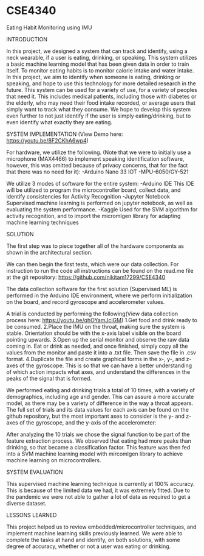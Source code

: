 # CSE4340

Eating Habit Monitoring using IMU

INTRODUCTION

In this project, we designed a system that can track and identify, using a neck wearable, if a user is eating, drinking, or speaking. This system utilizes a basic machine learning model that has been given data in order to train itself. 
To monitor eating habits is to monitor calorie intake and water intake. In this project, we aim to identify when someone is eating, drinking or speaking, and hope to use this technology for more detailed research in the future. 
This system can be used for a variety of use, for a variety of peoples that need it. This includes medical patients, including those with diabetes or the elderly, who may need their food intake recorded, or average users that simply want to track what they consume. We hope to develop this system even further to not just identify if the user is simply eating/drinking, but to even identify what exactly they are eating. 


SYSTEM IMPLEMENTATION (View Demo here: https://youtu.be/8F2CKhA6wp4)

For hardware, we utilize the following. (Note that we were to initially use a microphone (MAX4466) to implement speaking identification software, however, this was omitted because of privacy concerns, that for the fact that there was no need for it):
-Arduino Nano 33 IOT
-MPU-6050/GY-521

We utilize 3 modes of software for the entire system:
-Arduino IDE
This IDE will be utilized to program the microcontroller board, collect data, and identify consistencies for Activity Recognition
-Jupyter Notebook
Supervised machine learning is performed on jupyter notebook, as well as evaluating the system performance.
-Kaggle
Used for the SVM algorithm for activity recognition, and to import the micromlgen library for adapting machine learning techniques

SOLUTION

The first step was to piece together all of the hardware components as shown in the architectural section. 

We can then begin the first tests, which were our data collection. For instruction to run the code all instructions can be found on the read.me file at the git repository: https://github.com/nikitam17299/CSE4340

The data collection software for the first solution (Supervised ML) is performed in the Arduino IDE environment, where we perform initialization on the board, and record gyroscope and accelerometer values. 

A trial is conducted by performing the following(View data collection process here: https://youtu.be/qhOYamJciGM) 
1.Get food and drink ready to be consumed. 
2.Place the IMU on the throat, making sure the system is stable. Orientation should be with the x-axis label visible on the board pointing upwards. 
3.Open up the serial monitor and observe the raw data coming in. Eat or drink as needed, and once finished, simply copy all the values from the monitor and paste it into a .txt file. Then save the file in .csv format.
4.Duplicate the file and create graphical forms in the x-, y-, and z- axes of the gyroscope. This is so that we can have a better understanding of which action impacts what axes, and understand the differences in the peaks of the signal that is formed.

We performed eating and drinking trials a total of 10 times, with a variety of demographics, including age and gender. This can assure a more accurate model, as there may be a variety of difference in the way a throat appears. The full set of trials and its data values for each axis can be found on the github repository, but the most important axes to consider is the y- and z- axes of the gyroscope, and the y-axis of the accelerometer:

After analyzing the 10 trials we chose the signal function to be part of the feature extraction process. We observed that eating had more peaks than drinking, so that became a classification factor. 
This feature was then fed into a SVM machine learning model with mircomlgen library to achieve machine learning on microcontrollers. 
	
SYSTEM EVALUATION

This supervised machine learning technique is currently at 100% accuracy. This is because of the limited data we had, it was extremely fitted. Due to the pandemic we were not able to gather a lot of data as required to get a diverse dataset. 


LESSONS LEARNED

This project helped us to review embedded/microcontroller techniques, and implement machine learning skills previously learned. We were able to complete the tasks at hand and identify, on both solutions, with some degree of accuracy, whether or not a user was eating or drinking. 


